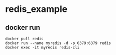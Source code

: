 # redis_example

## docker run
```shell
docker pull redis
docker run --name myredis -d -p 6379:6379 redis
docker exec -it myredis redis-cli
```